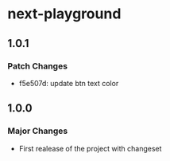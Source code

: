 # next-playground

## 1.0.1

### Patch Changes

- f5e507d: update btn text color

## 1.0.0

### Major Changes

- First realease of the project with changeset
